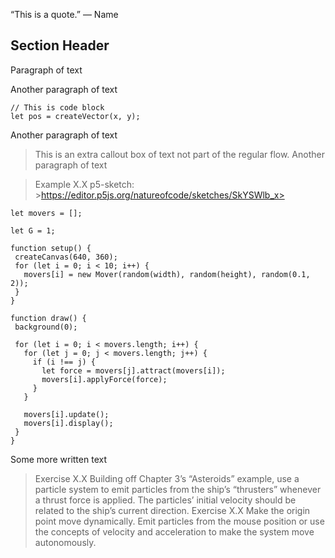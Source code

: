 “This is a quote.”
— Name
## Section Header
Paragraph of text


Another paragraph of text

 ``` 
// This is code block
let pos = createVector(x, y);
 ``` 

Another paragraph of text
>This is an extra callout box of text not part of the regular flow.
Another paragraph of text

>Example X.X
p5-sketch: >https://editor.p5js.org/natureofcode/sketches/SkYSWlb_x>



 ``` 
let movers = [];

let G = 1;

function setup() {
  createCanvas(640, 360);
  for (let i = 0; i < 10; i++) {
    movers[i] = new Mover(random(width), random(height), random(0.1, 2));
  }
}

function draw() {
  background(0);

  for (let i = 0; i < movers.length; i++) {
    for (let j = 0; j < movers.length; j++) {
      if (i !== j) {
        let force = movers[j].attract(movers[i]);
        movers[i].applyForce(force);
      }
    }

    movers[i].update();
    movers[i].display();
  }
}
 ``` 

Some more written text
>Exercise X.X
>Building off Chapter 3’s “Asteroids” example, use a particle system to emit particles from the ship’s “thrusters” whenever a thrust force is applied. The particles’ initial velocity should be related to the ship’s current direction.
>Exercise X.X
>Make the origin point move dynamically. Emit particles from the mouse position or use the concepts of velocity and acceleration to make the system move autonomously.



